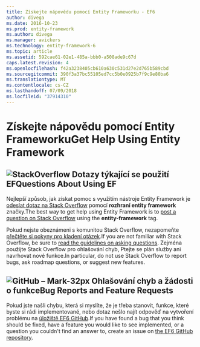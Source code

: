 ```yaml
---
title: Získejte nápovědu pomocí Entity Frameworku - EF6
author: divega
ms.date: 2016-10-23
ms.prod: entity-framework
ms.author: divega
ms.manager: avickers
ms.technology: entity-framework-6
ms.topic: article
ms.assetid: 592cae61-02e1-485a-bbb0-a508ade9c67d
caps.latest.revision: 4
ms.openlocfilehash: f42a3238405cb610a630c531d27e2d765b589cbd
ms.sourcegitcommit: 390f3a37bc55105ed7cc5b0e0925b7f9c9e80ba6
ms.translationtype: MT
ms.contentlocale: cs-CZ
ms.lasthandoff: 07/09/2018
ms.locfileid: "37914310"
---
```

# <a name="get-help-using-entity-framework"></a><span data-ttu-id="d4a0f-102">Získejte nápovědu pomocí Entity Frameworku</span><span class="sxs-lookup"><span data-stu-id="d4a0f-102">Get Help Using Entity Framework</span></span>
## <a name="stackoverflowef6mediastackoverflowpng-questions-about-using-ef"></a>![StackOverflow](~/ef6/media/stackoverflow.png) <span data-ttu-id="d4a0f-104">Dotazy týkající se použití EF</span><span class="sxs-lookup"><span data-stu-id="d4a0f-104">Questions About Using EF</span></span>  

<span data-ttu-id="d4a0f-105">Nejlepší způsob, jak získat pomoc s využitím nástroje Entity Framework je [odeslat dotaz na Stack Overflow](http://stackoverflow.com/questions/ask) pomocí **rozhraní entity framework** značky.</span><span class="sxs-lookup"><span data-stu-id="d4a0f-105">The best way to get help using Entity Framework is to [post a question on Stack Overflow](http://stackoverflow.com/questions/ask) using the **entity-framework** tag.</span></span>  

<span data-ttu-id="d4a0f-106">Pokud nejste obeznámeni s komunitou Stack Overflow, nezapomeňte [přečtěte si pokyny pro kladení otázek](http://stackoverflow.com/help/asking).</span><span class="sxs-lookup"><span data-stu-id="d4a0f-106">If you are not familiar with Stack Overflow, be sure to [read the guidelines on asking questions](http://stackoverflow.com/help/asking).</span></span> <span data-ttu-id="d4a0f-107">Zejména použijte Stack Overflow pro ohlašování chyb, Ptejte se plán služby ani navrhovat nové funkce.</span><span class="sxs-lookup"><span data-stu-id="d4a0f-107">In particular, do not use Stack Overflow to report bugs, ask roadmap questions, or suggest new features.</span></span>  

## <a name="github-mark-32pxef6mediagithub-mark-32pxpng-bug-reports-and-feature-requests"></a>![GitHub – Mark-32px](~/ef6/media/github-mark-32px.png) <span data-ttu-id="d4a0f-109">Ohlašování chyb a žádosti o funkce</span><span class="sxs-lookup"><span data-stu-id="d4a0f-109">Bug Reports and Feature Requests</span></span>  

<span data-ttu-id="d4a0f-110">Pokud jste našli chybu, která si myslíte, že je třeba stanovit, funkce, které byste si rádi implementované, nebo dotaz nešlo najít odpověď na vytvoření problému na [úložiště EF6 GitHub](https://github.com/aspnet/EntityFramework6/issues).</span><span class="sxs-lookup"><span data-stu-id="d4a0f-110">If you have found a bug that you think should be fixed, have a feature you would like to see implemented, or a question you couldn't find an answer to, create an issue on [the EF6 GitHub repository](https://github.com/aspnet/EntityFramework6/issues).</span></span>
